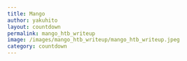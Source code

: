 ```yaml
---
title: Mango
author: yakuhito
layout: countdown
permalink: mango_htb_writeup
image: /images/mango_htb_writeup/mango_htb_writeup.jpeg
category: countdown
---
```


<script>
var release_date = new Date("April 18, 2020 19:00 UTC");
</script>